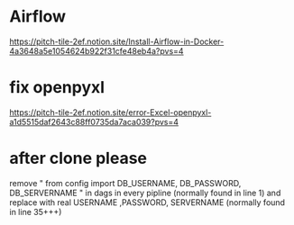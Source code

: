
#  Airflow

https://pitch-tile-2ef.notion.site/Install-Airflow-in-Docker-4a3648a5e1054624b922f31cfe48eb4a?pvs=4


# fix openpyxl
https://pitch-tile-2ef.notion.site/error-Excel-openpyxl-a1d5515daf2643c88ff0735da7aca039?pvs=4


# after clone please
remove "  from config import DB_USERNAME, DB_PASSWORD, DB_SERVERNAME  " in dags in every pipline  (normally found in line 1)
and replace with real  USERNAME ,PASSWORD, SERVERNAME (normally found in  line 35+++)